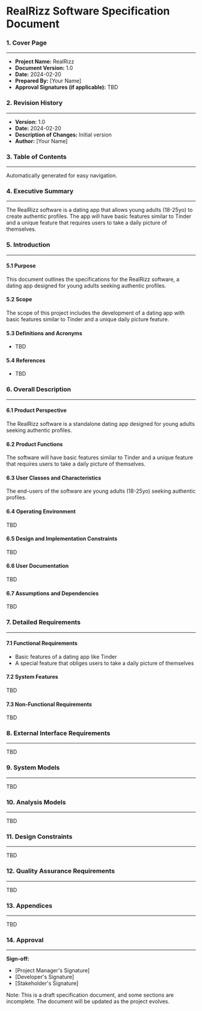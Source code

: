 **RealRizz Software Specification Document**
==============================================

### 1. Cover Page
-----------------

* **Project Name:** RealRizz
* **Document Version:** 1.0
* **Date:** 2024-02-20
* **Prepared By:** [Your Name]
* **Approval Signatures (if applicable):** TBD

### 2. Revision History
---------------------

* **Version:** 1.0
* **Date:** 2024-02-20
* **Description of Changes:** Initial version
* **Author:** [Your Name]

### 3. Table of Contents
----------------------

Automatically generated for easy navigation.

### 4. Executive Summary
------------------------

The RealRizz software is a dating app that allows young adults (18-25yo) to create authentic profiles. The app will have basic features similar to Tinder and a unique feature that requires users to take a daily picture of themselves.

### 5. Introduction
---------------

#### 5.1 Purpose

This document outlines the specifications for the RealRizz software, a dating app designed for young adults seeking authentic profiles.

#### 5.2 Scope

The scope of this project includes the development of a dating app with basic features similar to Tinder and a unique daily picture feature.

#### 5.3 Definitions and Acronyms

* TBD

#### 5.4 References

* TBD

### 6. Overall Description
-------------------------

#### 6.1 Product Perspective

The RealRizz software is a standalone dating app designed for young adults seeking authentic profiles.

#### 6.2 Product Functions

The software will have basic features similar to Tinder and a unique feature that requires users to take a daily picture of themselves.

#### 6.3 User Classes and Characteristics

The end-users of the software are young adults (18-25yo) seeking authentic profiles.

#### 6.4 Operating Environment

TBD

#### 6.5 Design and Implementation Constraints

TBD

#### 6.6 User Documentation

TBD

#### 6.7 Assumptions and Dependencies

TBD

### 7. Detailed Requirements
-------------------------

#### 7.1 Functional Requirements

* Basic features of a dating app like Tinder
* A special feature that obliges users to take a daily picture of themselves

#### 7.2 System Features

TBD

#### 7.3 Non-Functional Requirements

TBD

### 8. External Interface Requirements
--------------------------------

TBD

### 9. System Models
------------------

TBD

### 10. Analysis Models
-------------------

TBD

### 11. Design Constraints
------------------------

TBD

### 12. Quality Assurance Requirements
---------------------------------

TBD

### 13. Appendices
--------------

TBD

### 14. Approval
-------------

**Sign-off:**

* [Project Manager's Signature]
* [Developer's Signature]
* [Stakeholder's Signature]

Note: This is a draft specification document, and some sections are incomplete. The document will be updated as the project evolves.